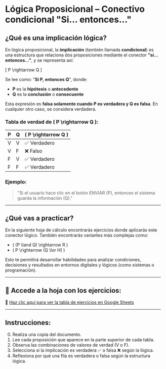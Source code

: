 
# Lógica Proposicional – Conectivo condicional "Si... entonces..."

## ¿Qué es una implicación lógica?

En lógica proposicional, la **implicación** (también llamada **condicional**) es una estructura que relaciona dos proposiciones mediante el conector **"si... entonces..."**, y se representa así:

\[
P \rightarrow Q
\]

Se lee como: "**Si P, entonces Q**", donde:
- **P** es la **hipótesis** o **antecedente**
- **Q** es la **conclusión** o **consecuente**

Esta expresión es **falsa solamente cuando P es verdadera y Q es falsa**. En cualquier otro caso, se considera verdadera.

### Tabla de verdad de \( P \rightarrow Q \):

| P | Q | \( P \rightarrow Q \) |
|---|---|------------------------|
| V | V | ✅ Verdadero            |
| V | F | ❌ Falso                |
| F | V | ✅ Verdadero            |
| F | F | ✅ Verdadero            |

### Ejemplo:
> "Si el usuario hace clic en el botón ENVIAR (P), entonces el sistema guarda la información (Q)."

---

##  ¿Qué vas a practicar?

En la siguiente hoja de cálculo encontrarás ejercicios donde aplicarás este conector lógico. También encontrarás variantes más complejas como:
- \( (P \land Q) \rightarrow R \)
- \( P \rightarrow (Q \lor H) \)

Esto te permitirá desarrollar habilidades para analizar condiciones, decisiones y resultados en entornos digitales y lógicos (como sistemas o programación).

---

## 📄 Accede a la hoja con los ejercicios:

🔗 [Haz clic aquí para ver la tabla de ejercicios en Google Sheets](https://docs.google.com/spreadsheets/d/1HZcijf6zAuVJlSiKo8MbGi5c1_BhItKl97wfkoHNvw0/edit?usp=sharing)

---

## Instrucciones:
0. Realiza una copia del documento.
1. Lee cada proposición que aparece en la parte superior de cada tabla.
2. Observa las combinaciones de valores de verdad (V o F).
3. Selecciona si la implicación es verdadera ✅ o falsa ❌ según la lógica.
4. Reflexiona por qué una fila es verdadera o falsa según la estructura lógica.
